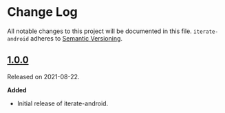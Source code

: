 # Change Log

All notable changes to this project will be documented in this file.
`iterate-android` adheres to [Semantic Versioning](https://semver.org/).

## [1.0.0](https://github.com/iteratehq/iterate-android/releases/tag/v1.0.0)

Released on 2021-08-22.

**Added**

- Initial release of iterate-android.
